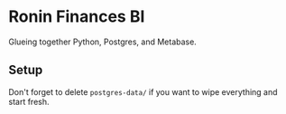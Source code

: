 # Ronin Finances BI

Glueing together Python, Postgres, and Metabase.

## Setup

Don't forget to delete `postgres-data/` if you want to wipe everything and start fresh.

